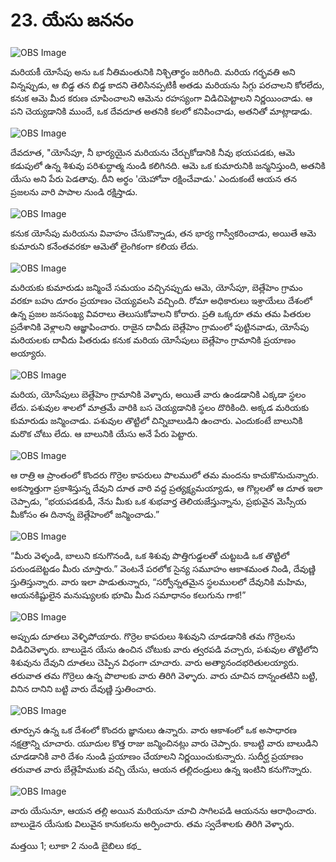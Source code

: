# 23. యేసు జననం

![OBS Image](https://cdn.door43.org/obs/jpg/360px/obs-en-23-01.jpg)

మరియకీ యోసేపు అను ఒక నీతిమంతునికి నిశ్చితార్థం జరిగింది.  మరియ గర్భవతి అని విన్నప్పుడు, ఆ బిడ్డ తన బిడ్డ కాదని తెలిసినప్పటికీ అతడు మరియను సిగ్గు పరచాలని కోరలేదు, కనుక  ఆమె మీద కరుణ చూపించాలని ఆమెను  రహస్యంగా విడిచిపెట్టాలని నిర్ణయించాడు. ఆ పని చెయ్యడానికి ముందే, ఒక దేవదూత అతనికి కలలో కనిపించాడు, అతనితో మాట్లాడాడు.

![OBS Image](https://cdn.door43.org/obs/jpg/360px/obs-en-23-02.jpg)

దేవదూత, "యోసేపూ, నీ భార్యయైన మరియను చేర్చుకోడానికి నీవు భయపడకు, ఆమె కడుపులో ఉన్న శిశువు పరిశుద్ధాత్మ నుండి కలిగినది. ఆమె ఒక కుమారునికి జన్మనిస్తుంది, అతనికి యేసు అని  పేరు పెడతావు. దీని అర్థం  'యెహోవా రక్షించేవాడు.' ఎందుకంటే ఆయన తన ప్రజలను వారి పాపాల నుండి రక్షిస్తాడు.

![OBS Image](https://cdn.door43.org/obs/jpg/360px/obs-en-23-03.jpg)

కనుక యోసేపు మరియను వివాహం చేసుకొన్నాడు, తన భార్య గాస్వీకరించాడు, అయితే ఆమె కుమారుని కనేంతవరకూ ఆమెతో లైంగికంగా కలియ లేదు.

![OBS Image](https://cdn.door43.org/obs/jpg/360px/obs-en-23-04.jpg)

మరియకు కుమారుడు జన్మించే సమయం వచ్చినప్పుడు ఆమె, యోసేపూ, బెత్లేహెం గ్రామం వరకూ బహు దూరం ప్రయాణం చెయ్యవలసి వచ్చింది. రోమా అధికారులు ఇశ్రాయేలు దేశంలో ఉన్న ప్రజల జనసంఖ్య వివరాలు తెలుసుకోవాలని కోరారు. ప్రతి ఒక్కరూ తమ తమ పితరుల ప్రదేశానికి వెళ్లాలని ఆజ్ఞాపించారు. రాజైన దావీదు బెత్లేహెం గ్రామంలో పుట్టినవాడు, యోసేపు మరియలకు దావీదు పితరుడు కనుక మరియ యోసేపులు బెత్లేహెం గ్రామానికి ప్రయాణం అయ్యారు.

![OBS Image](https://cdn.door43.org/obs/jpg/360px/obs-en-23-05.jpg)

మరియ, యోసేపులు బెత్లేహెం గ్రామానికి వెళ్ళారు, అయితే వారు ఉండడానికి ఎక్కడా స్థలం లేదు. పశువుల శాలలో  మాత్రమే వారికి బస చెయ్యడానికి స్థలం దొరికింది. అక్కడ మరియకు కుమారుడు జన్మించాడు. పశువుల తొట్టిలో చిన్నిబాలుడిని ఉంచారు. ఎందుకంటే బాలునికి మరొక చోటు లేదు. ఆ బాలునికి యేసు అనే పేరు పెట్టారు.

![OBS Image](https://cdn.door43.org/obs/jpg/360px/obs-en-23-06.jpg)

ఆ రాత్రి ఆ ప్రాంతంలో కొందరు గొర్రెల కాపరులు పొలములో తమ మందను కాచుకొనుచున్నారు. అకస్మాత్తుగా ప్రకాశిస్తున్న దేవుని దూత వారి వద్ద ప్రత్యక్ష్యమయ్యాడు, ఆ గొల్లలతో ఆ దూత ఇలా చెప్పాడు, “భయపడకుడీ, నేను మీకు ఒక శుభవార్త తెలియజేస్తున్నాను, ప్రభువైన మెస్సీయ మీకోసం ఈ దినాన్న బెత్లేహెంలో జన్మించాడు.” 

![OBS Image](https://cdn.door43.org/obs/jpg/360px/obs-en-23-07.jpg)

“మీరు వెళ్ళండి, బాలుని కనుగొనండి, ఒక శిశువు పొత్తిగుడ్డలతో చుట్టబడి ఒక తొట్టిలో పరుండబెట్టడం మీరు చూస్తారు.” వెంటనే పరలోక సైన్య సమూహం ఆకాశమంత నిండి, దేవుణ్ణి స్తుతిస్తున్నారు. వారు ఇలా పాడుతున్నారు, “సర్వోన్నతమైన స్థలములలో దేవునికి మహిమ, ఆయనకిష్టులైన మనుష్యులకు భూమి మీద సమాధానం కలుగును గాక!”

![OBS Image](https://cdn.door43.org/obs/jpg/360px/obs-en-23-08.jpg)

అప్పుడు దూతలు వెళ్ళిపోయారు. గొర్రెల కాపరులు శిశువుని చూడడానికి తమ గొర్రెలను విడిచివెళ్ళారు. బాలుడైన యేసు ఉంచిన చోటుకు వారు త్వరపడి వచ్చారు, పశువుల తొట్టిలోని శిశువును దేవుని దూతలు చెప్పిన విధంగా చూచారు. వారు అత్యానందభరితులయ్యారు. తరువాత తమ గొర్రెలు ఉన్న పొలాలకు వారు తిరిగి వెళ్ళారు. వారు చూచిన దాన్నంతటిని బట్టి, వినిన దానిని బట్టి వారు దేవుణ్ణి స్తుతించారు.

![OBS Image](https://cdn.door43.org/obs/jpg/360px/obs-en-23-09.jpg)

తూర్పున ఉన్న ఒక దేశంలో కొందరు జ్ఞానులు ఉన్నారు.  వారు  ఆకాశంలో ఒక అసాధారణ నక్షత్రాన్ని చూచారు. యూదుల కొత్త రాజు జన్మించినట్లు వారు చెప్పారు. కాబట్టి వారు బాలుడిని చూడడానికి వారి దేశం నుండి ప్రయాణం చేయాలని నిర్ణయించుకున్నారు. సుదీర్ఘ ప్రయాణం తరువాత  వారు బేత్లెహేముకు వచ్చి యేసు, ఆయన తల్లిదండ్రులు ఉన్న ఇంటిని కనుగొన్నారు.

![OBS Image](https://cdn.door43.org/obs/jpg/360px/obs-en-23-10.jpg)

వారు యేసునూ, ఆయన తల్లి అయిన మరియనూ చూచి సాగిలపడి ఆయనను ఆరాధించారు. బాలుడైన యేసుకు విలువైన కానుకలను అర్పించారు. తమ స్వదేశాలకు తిరిగి వెళ్ళారు.

మత్తయి 1; లూకా 2 నుండి బైబిలు కథ_

